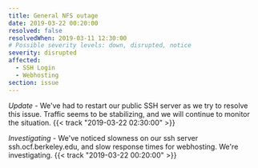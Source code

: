 ```yaml
---
title: General NFS outage
date: 2019-03-22 00:20:00
resolved: false
resolvedWhen: 2019-03-11 12:30:00
# Possible severity levels: down, disrupted, notice
severity: disrupted
affected:
  - SSH Login
  - Webhosting
section: issue
---
```


*Update* - We've had to restart our public SSH server as we try to resolve this issue. Traffic seems to be stabilizing, and we will continue to monitor the situation. {{< track "2019-03-22 02:30:00" >}}

*Investigating* - We've noticed slowness on our ssh server ssh.ocf.berkeley.edu, and slow response times for webhosting. We're investigating. {{< track "2019-03-22 00:20:00" >}}
